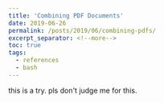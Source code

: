 ```yaml
---
title: 'Combining PDF Documents'
date: 2019-06-26
permalink: /posts/2019/06/combining-pdfs/
excerpt_separator: <!--more-->
toc: true
tags:
  - references
  - bash
---
```



this is a try. pls don't judge me for this.